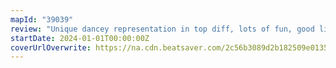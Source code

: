 ```yaml
---
mapId: "39039"
review: "Unique dancey representation in top diff, lots of fun, good lights, full spread and consistent ideas carried out to downmaps."
startDate: 2024-01-01T00:00:00Z
coverUrlOverwrite: https://na.cdn.beatsaver.com/2c56b3089d2b182509e0135c0bd86726008a9499.jpg
---
```

